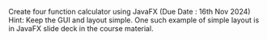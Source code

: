 Create four function calculator using JavaFX (Due Date :  16th Nov 2024)  
Hint: Keep the GUI and layout simple. One such example of simple layout is in JavaFX slide deck in the course material. 
